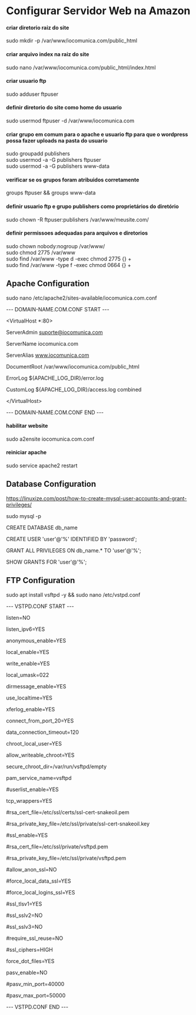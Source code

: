 # Configurar Servidor Web na Amazon

#### criar diretorio raiz do site
sudo mkdir -p /var/www/iocomunica.com/public_html

#### criar arquivo index na raiz do site
sudo nano /var/www/iocomunica.com/public_html/index.html

#### criar usuario ftp
sudo adduser ftpuser

#### definir diretorio do site como home do usuario
sudo usermod ftpuser -d /var/www/iocomunica.com

#### criar grupo em comum para o apache e usuario ftp para que o wordpress possa fazer uploads na pasta do usuario
sudo groupadd publishers <br>
sudo usermod -a -G publishers ftpuser <br>
sudo usermod -a -G publishers www-data

#### verificar se os grupos foram atribuidos corretamente
groups ftpuser && groups www-data

#### definir usuario ftp e grupo publishers como proprietários do diretório
sudo chown -R ftpuser:publishers /var/www/meusite.com/

#### definir permissoes adequadas para arquivos e diretorios
sudo chown nobody:nogroup /var/www/ <br>
sudo chmod 2775 /var/www <br>
sudo find /var/www -type d -exec chmod 2775 {} + <br>
sudo find /var/www -type f -exec chmod 0664 {} +


## Apache Configuration
sudo nano /etc/apache2/sites-available/iocomunica.com.conf

--- DOMAIN-NAME.COM.CONF START ---

\<VirtualHost *:80>
  
  ServerAdmin suporte@iocomunica.com
  
  ServerName iocomunica.com
  
  ServerAlias www.iocomunica.com
  
  DocumentRoot /var/www/iocomunica.com/public_html
  
  ErrorLog ${APACHE_LOG_DIR}/error.log
  
  CustomLog ${APACHE_LOG_DIR}/access.log combined
  
\</VirtualHost>

--- DOMAIN-NAME.COM.CONF END ---


#### habilitar website 
sudo a2ensite iocomunica.com.conf

#### reiniciar apache
sudo service apache2 restart



## Database Configuration
https://linuxize.com/post/how-to-create-mysql-user-accounts-and-grant-privileges/

sudo mysql -p

CREATE DATABASE db_name

CREATE USER 'user'@'%' IDENTIFIED BY 'password';

GRANT ALL PRIVILEGES ON db_name.* TO 'user'@'%';

SHOW GRANTS FOR 'user'@'%';


## FTP Configuration
sudo apt install vsftpd -y && sudo nano /etc/vstpd.conf

--- VSTPD.CONF START ---

listen=NO

listen_ipv6=YES

anonymous_enable=YES

local_enable=YES

write_enable=YES

local_umask=022

dirmessage_enable=YES

use_localtime=YES

xferlog_enable=YES

connect_from_port_20=YES

data_connection_timeout=120

chroot_local_user=YES

allow_writeable_chroot=YES

secure_chroot_dir=/var/run/vsftpd/empty

pam_service_name=vsftpd

#userlist_enable=YES

tcp_wrappers=YES

#rsa_cert_file=/etc/ssl/certs/ssl-cert-snakeoil.pem

#rsa_private_key_file=/etc/ssl/private/ssl-cert-snakeoil.key

#ssl_enable=YES

#rsa_cert_file=/etc/ssl/private/vsftpd.pem

#rsa_private_key_file=/etc/ssl/private/vsftpd.pem

#allow_anon_ssl=NO

#force_local_data_ssl=YES

#force_local_logins_ssl=YES

#ssl_tlsv1=YES

#ssl_sslv2=NO

#ssl_sslv3=NO

#require_ssl_reuse=NO

#ssl_ciphers=HIGH

force_dot_files=YES

pasv_enable=NO

#pasv_min_port=40000

#pasv_max_port=50000

--- VSTPD.CONF END ---

